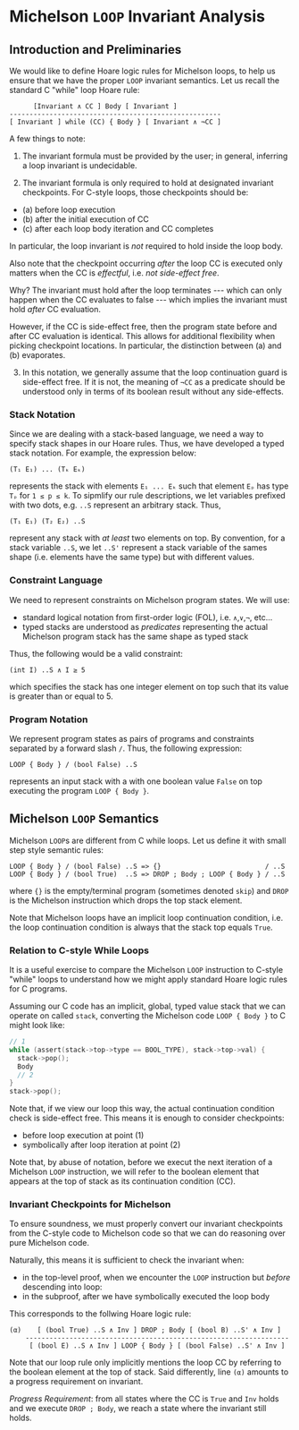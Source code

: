 Michelson `LOOP` Invariant Analysis
===================================

Introduction and Preliminaries
------------------------------

We would like to define Hoare logic rules for Michelson loops, to help us ensure
that we have the proper `LOOP` invariant semantics.
Let us recall the standard C "while" loop Hoare rule:

```
      [Invariant ∧ CC ] Body [ Invariant ]
-----------------------------------------------------
[ Invariant ] while (CC) { Body } [ Invariant ∧ ¬CC ]
```

A few things to note:
1. The invariant formula must be provided by the user; in general, inferring a
  loop invariant is undecidable.

2. The invariant formula is only required to hold at designated invariant
  checkpoints.
  For C-style loops, those checkpoints should be:

  - (a) before loop execution
  - (b) after the initial execution of CC
  - (c) after each loop body iteration and CC completes

  In particular, the loop invariant is _not_ required to hold inside the loop
  body.

  Also note that the checkpoint occurring _after_ the loop CC is executed only
  matters when the CC is _effectful_, i.e. _not side-effect free_.

  Why? The invariant must hold after the loop terminates --- which can only
  happen when the CC evaluates to false --- which implies the invariant must
  hold _after_ CC evaluation.

  However, if the CC is side-effect free, then the program state before and
  after CC evaluation is identical.
  This allows for additional flexibility when picking checkpoint locations.
  In particular, the distinction between (a) and (b) evaporates.

3. In this notation, we generally assume that the loop continuation guard is
  side-effect free.
  If it is not, the meaning of `¬CC` as a predicate should be understood only
  in terms of its boolean result without any side-effects.

### Stack Notation

Since we are dealing with a stack-based language, we need a way to specify
stack shapes in our Hoare rules.
Thus, we have developed a typed stack notation.
For example, the expression below:

```
(T₁ E₁) ... (Tₖ Eₖ)
```

represents the stack with elements `E₁ ... Eₖ` such that element `Eₚ` has type
`Tₚ` for `1 ≤ p ≤ k`. To sipmlify our rule descriptions, we let variables
prefixed with two dots, e.g. `..S` represent an arbitrary stack. Thus,

`(T₁ E₁) (T₂ E₂) ..S`

represent any stack with _at least_ two elements on top.
By convention, for a stack variable `..S`, we let `..S'` represent a stack
variable of the sames shape (i.e. elements have the same type) but with
different values.

### Constraint Language

We need to represent constraints on Michelson program states. We will use:

- standard logical notation from first-order logic (FOL), i.e. `∧`,`∨`,`¬`,
  etc...
- typed stacks are understood as _predicates_ representing the actual Michelson
  program stack has the same shape as typed stack

Thus, the following would be a valid constraint:

`(int I) ..S ∧ I ≥ 5`

which specifies the stack has one integer element on top such that its value is
greater than or equal to 5.

### Program Notation

We represent program states as pairs of programs and constraints separated by
a forward slash `/`.
Thus, the following expression:

`LOOP { Body } / (bool False) ..S`

represents an input stack with a with one boolean value `False` on top
executing the program `LOOP { Body }`.

Michelson `LOOP` Semantics
--------------------------

Michelson `LOOP`s are different from C while loops.
Let us define it with small step style semantic rules:

```
LOOP { Body } / (bool False) ..S => {}                          / ..S
LOOP { Body } / (bool True)  ..S => DROP ; Body ; LOOP { Body } / ..S
```

where `{}` is the empty/terminal program (sometimes denoted `skip`) and `DROP`
is the Michelson instruction which drops the top stack element.

Note that Michelson loops have an implicit loop continuation condition, i.e.
the loop continuation condition is always that the stack top equals `True`.

### Relation to C-style While Loops

It is a useful exercise to compare the Michelson `LOOP` instruction to C-style
"while" loops to understand how we might apply standard Hoare logic rules for
C programs.

Assuming our C code has an implicit, global, typed value stack that we can
operate on called `stack`, converting the Michelson code `LOOP { Body }` to C
might look like:

```c
// 1
while (assert(stack->top->type == BOOL_TYPE), stack->top->val) {
  stack->pop();
  Body
  // 2
}
stack->pop();
```

Note that, if we view our loop this way, the actual continuation condition
check is side-effect free. This means it is enough to consider checkpoints:

- before loop execution at point (1)
- symbolically after loop iteration at point (2)

Note that, by abuse of notation, before we execut the next iteration of a
Michelson `LOOP` instruction, we will refer to the boolean element that appears
at the top of stack as its continuation condition (CC).

### Invariant Checkpoints for Michelson

To ensure soundness, we must properly convert our invariant checkpoints from
the C-style code to Michelson code so that we can do reasoning over pure
Michelson code.

Naturally, this means it is sufficient to check the invariant when:

- in the top-level proof, when we encounter the `LOOP` instruction but _before_
  descending into loop:
- in the subproof, after we have symbolically executed the loop body

This corresponds to the follwing Hoare logic rule:

```
(α)    [ (bool True) ..S ∧ Inv ] DROP ; Body [ (bool B) ..S' ∧ Inv ]
    ------------------------------------------------------------------
     [ (bool E) ..S ∧ Inv ] LOOP { Body } [ (bool False) ..S' ∧ Inv ]
```

Note that our loop rule only implicitly mentions the loop CC by referring to
the boolean element at the top of stack.
Said differently, line `(α)` amounts to a progress requirement on invariant.

*Progress Requirement*: from all states where the CC is `True` and `Inv` holds
and we execute `DROP ; Body`, we reach a state where the invariant still holds.

<!--

Deprecated
----------

```
-----------------------------------------------------------
{! EG } if (EG) { do { Body } while(CG) } { !EG }

       {Invariant /\ C } Body { Invariant }
-----------------------------------------------------------
{ EG } if (EG) { do { Body } while(CG) } { Invariant and !CG }

(1) if (EG) { (2) Body ; (3) while(CG) { Body } }

< (bool T) : (EG S) /\ Pre > LOOP { Body } < T : S' /\ Invariant /\ (!CG \/ !EG) >

< (bool T) : (EG S) /\ Pre > LOOP { Body } < T : S' /\ Post >

1. assert(Invariant)
   if (EG) {
       Body ;
       assert(Invariant)
       while(CG) {
         Body
         assert(Invariant)
       }
   }
   //    Invaraint /\ !CG
   // || Invariant /\ !EG
   Remaining

    //  Shape of the invariant can include bool at top of stack
    1.  Pre => Invariant
    2.  < T : S /\ Pre /\ Invariant /\ EG > Body < (bool T) : (B S) /\ Invariant >
    3.  < T : S        /\ Invariant /\ CG > Body < (bool T) : (B S) /\ Invariant >
    ------------------------------------------------------------------------------
    < (bool T) : (EG S) /\ Pre > LOOP { Body } < T : S' /\ Invariant /\ (!CG \/ !EG) >

    CG === ??? inside < T : S /\ ??? > Body < (bool T) : True S' >

    rule <k> LOOP A .AnnotationList Body
          => /* (1) */
             BIND { Shape } { ASSERT Predicates } ;
             LOOP .AnnotationList {
               Body
               BIND { Shape } { ASSERT Predicates } ;
               /* (2) */
               CUTPOINT(!Int, Shape) ;
               BIND { Shape } { ASSUME Predicates } ;
               /* (3) */
            }
            /* (4) */

            // (1)     // Pre => Invariant
            // (1, 2)  // < Pre /\ EG > Body < Invariant >
            // (3, 2)  // < Invariant /\ ??? >li

1'. if (EG) {
       assert(Invariant)
       Body ;
       while(CG) {
         assert(Invariant);
         Body
       }
   }
   assert(Invariant)
   //    Invaraint /\ !CG
   // || Invariant /\ !EG


    //  Shape of the invariant does not include bool at top of stack
    1.  Pre /\ EG => Invariant
    2.  < T : S /\ Pre /\ Invariant /\ EG > Body < (bool T) : (B S) /\ Invariant >
    3.  < T : S        /\ Invariant /\ CG > Body < (bool T) : (B S) /\ Invariant >
    ------------------------------------------------------------------------------
    < (bool T) : (EG S) /\ Pre > LOOP { Body } < T : S' /\ Invariant /\ (!CG \/ !EG) >

    rule <k> LOOP A .AnnotationList Body
          => /* (1) */
             LOOP .AnnotationList {
               /* (2) */
               BIND { Shape } { ASSERT Predicates } ;   // (1, 2) < Pre /\ EG > noop < Invariant >
               // Body
               // BIND { Shape } { ASSERT Predicates } ;
               //
               CUTPOINT(!Int, Shape) ;
               BIND { Shape } { ASSUME Predicates } ;   // (3, 2) < Invariant /\  CG > Body < Invariant >
               /* (3) */
               Body
             }
             /* (4) */
             BIND { Shape } { ASSERT Predicates } ;     // (1, 4) Pre /\ !EG => Inv
                                                        // (3, 4) < Invariant /\ !CG > Body < Invariant >
             ...                                        // (1, 4, ...) (3, 4, ...) < (Pre /\ !EG)  || (Invariant /\ ! CG) >

2. if (EG) {
       assert(Invariant)
       Body ;
       while(CG) {
         assert(Invariant);
         Body
       }
       assert(Invariant)
   }
   // !EG || (Invaraint /\ !CG)
   Remaining

    <Invariant /\ EG> Body <Invariant>          <Invariant /\ CG> Body <Invariant>
    -------------------------------------------------------------------------------
             LOOP { Body }     <!EG || Invariant /\ !CG>

    And then prove:
    * <!EG>              Remaining <Post>
    * <Invariant /\ !CG> Remaining <Post>

3. if (EG) {
       Body ;
       assert(Invariant)
       while(CG) {
         Body
         assert(Invariant)
       }
   }
```
-->
